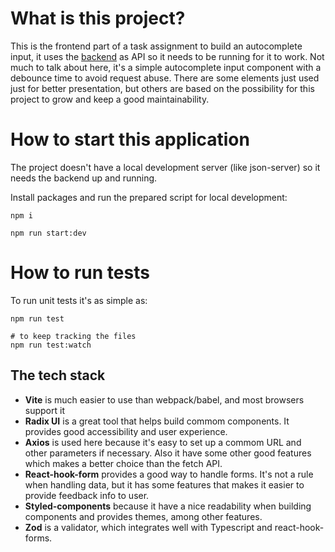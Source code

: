 # What is this project?
This is the frontend part of a task assignment to build an autocomplete input, it uses the [backend](https://github.com/felipera87/simple_search_api) as API so it needs to be running for it to work. Not much to talk about here, it's a simple autocomplete input component with a debounce time to avoid request abuse. There are some elements just used just for better presentation, but others are based on the possibility for this project to grow and keep a good maintainability.

# How to start this application
The project doesn't have a local development server (like json-server) so it needs the backend up and running.

Install packages and run the prepared script for local development:
```
npm i

npm run start:dev
```

# How to run tests
To run unit tests it's as simple as:
```
npm run test

# to keep tracking the files
npm run test:watch
```

## The tech stack
- **Vite** is much easier to use than webpack/babel, and most browsers support it
- **Radix UI** is a great tool that helps build commom components. It provides good accessibility and user experience.
- **Axios** is used here because it's easy to set up a commom URL and other parameters if necessary. Also it have some other good features which makes a better choice than the fetch API.
- **React-hook-form** provides a good way to handle forms. It's not a rule when handling data, but it has some features that makes it easier to provide feedback info to user.
- **Styled-components** because it have a nice readability when building components and provides themes, among other features.
- **Zod** is a validator, which integrates well with Typescript and react-hook-forms.
